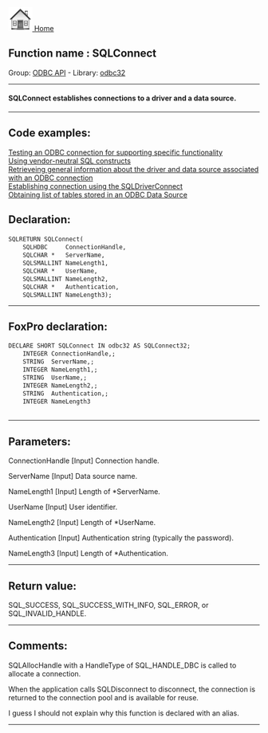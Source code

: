 [<img src="../../images/home.png"> Home ](https://github.com/VFPX/Win32API)  

## Function name : SQLConnect
Group: [ODBC API](../../functions_group.md#ODBC_API)  -  Library: [odbc32](../../libraries.md#odbc32)  
***  


#### SQLConnect establishes connections to a driver and a data source. 
***  


## Code examples:
[Testing an ODBC connection for supporting specific functionality](../../samples/sample_286.md)  
[Using vendor-neutral SQL constructs](../../samples/sample_287.md)  
[Retrieveing general information about the driver and data source associated with an ODBC connection](../../samples/sample_289.md)  
[Establishing connection using the SQLDriverConnect](../../samples/sample_290.md)  
[Obtaining list of tables stored in an ODBC Data Source](../../samples/sample_409.md)  

## Declaration:
```foxpro  
SQLRETURN SQLConnect(
	SQLHDBC     ConnectionHandle,
	SQLCHAR *   ServerName,
	SQLSMALLINT NameLength1,
	SQLCHAR *   UserName,
	SQLSMALLINT NameLength2,
	SQLCHAR *   Authentication,
	SQLSMALLINT NameLength3);  
```  
***  


## FoxPro declaration:
```foxpro  
DECLARE SHORT SQLConnect IN odbc32 AS SQLConnect32;
	INTEGER ConnectionHandle,;
	STRING  ServerName,;
	INTEGER NameLength1,;
	STRING  UserName,;
	INTEGER NameLength2,;
	STRING  Authentication,;
	INTEGER NameLength3
  
```  
***  


## Parameters:
ConnectionHandle 
[Input]
Connection handle. 

ServerName 
[Input]
Data source name.

NameLength1 
[Input]
Length of *ServerName. 

UserName 
[Input]
User identifier. 

NameLength2 
[Input]
Length of *UserName. 

Authentication 
[Input]
Authentication string (typically the password). 

NameLength3 
[Input]
Length of *Authentication.   
***  


## Return value:
SQL_SUCCESS, SQL_SUCCESS_WITH_INFO, SQL_ERROR, or SQL_INVALID_HANDLE.  
***  


## Comments:
SQLAllocHandle with a HandleType of SQL_HANDLE_DBC is called to allocate a connection.  
  
When the application calls SQLDisconnect to disconnect, the connection is returned to the connection pool and is available for reuse.  
  
I guess I should not explain why this function is declared with an alias.  
  
***  

